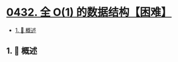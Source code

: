 # [0432. 全 O(1) 的数据结构【困难】](https://github.com/Tdahuyou/TNotes.leetcode/tree/main/notes/0432.%20%E5%85%A8%20O(1)%20%E7%9A%84%E6%95%B0%E6%8D%AE%E7%BB%93%E6%9E%84%E3%80%90%E5%9B%B0%E9%9A%BE%E3%80%91)

<!-- region:toc -->

- [1. 📝 概述](#1--概述)

<!-- endregion:toc -->

## 1. 📝 概述

